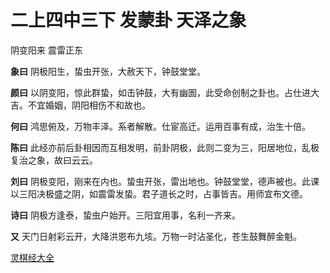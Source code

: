 # 二上四中三下 发蒙卦 天泽之象

阴变阳来 震雷正东

**象曰** 阴极阳生，蛰虫开张，大赦天下，钟鼓堂堂。

**颜曰** 以阴变阳，惊此群蛰，如击钟鼓，大有幽圄，此受命创制之卦也。占仕进大吉。不宜婚姻，阴阳相伤不和故也。

**何曰** 鸿思俯及，万物丰泽。系者解散。仕宦高迁。运用百事有成，治生十倍。

**陈曰** 此经亦前后卦相因而互相发明，前卦阴极，此则二变为三，阳居地位，乱极复治之象，故曰云云。

**刘曰** 阴极变阳，刚来在内也。蛰虫开张，雷出地也。钟鼓堂堂，德声被也。此课以三阳决极盛之阴，如震雷发蛰。君子道长之时，占事皆吉。用师宜布文德。

**诗曰** 阴极方逢泰，蛰虫户始开。三阳宜用事，名利一齐来。

**又** 天门日射彩云开，大降洪恩布九垓。万物一时沾圣化，苍生鼓舞醉金魁。

[灵棋经大全](README.md)
